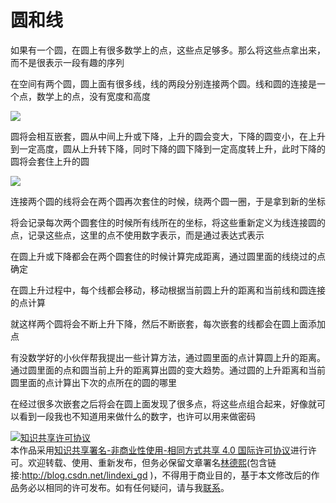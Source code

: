 # 圆和线

如果有一个圆，在圆上有很多数学上的点，这些点足够多。那么将这些点拿出来，而不是很表示一段有趣的序列

<!--more-->
<!-- csdn -->

在空间有两个圆，圆上面有很多线，线的两段分别连接两个圆。线和圆的连接是一个点，数学上的点，没有宽度和高度

<!-- ![](image/圆和线/圆和线0.png) -->

![](http://image.acmx.xyz/lindexi%2F20195318486955)

圆将会相互嵌套，圆从中间上升或下降，上升的圆会变大，下降的圆变小，在上升到一定高度，圆从上升转下降，同时下降的圆下降到一定高度转上升，此时下降的圆将会套住上升的圆

<!-- ![](image/圆和线/圆和线1.png) -->

![](http://image.acmx.xyz/lindexi%2F201953185047245)

连接两个圆的线将会在两个圆再次套住的时候，绕两个圆一圈，于是拿到新的坐标

将会记录每次两个圆套住的时候所有线所在的坐标，将这些重新定义为线连接圆的点，记录这些点，这里的点不使用数字表示，而是通过表达式表示

在圆上升或下降都会在两个圆套住的时候计算完成距离，通过圆里面的线绕过的点确定

在圆上升过程中，每个线都会移动，移动根据当前圆上升的距离和当前线和圆连接的点计算

就这样两个圆将会不断上升下降，然后不断嵌套，每次嵌套的线都会在圆上面添加点

有没数学好的小伙伴帮我提出一些计算方法，通过圆里面的点计算圆上升的距离。通过圆里面的点和圆当前上升的距离算出圆的变大趋势。通过圆的上升距离和当前圆里面的点计算出下次的点所在的圆的哪里

在经过很多次嵌套之后将会在圆上面发现了很多点，将这些点组合起来，好像就可以看到一段我也不知道用来做什么的数字，也许可以用来做密码

<a rel="license" href="http://creativecommons.org/licenses/by-nc-sa/4.0/"><img alt="知识共享许可协议" style="border-width:0" src="https://i.creativecommons.org/l/by-nc-sa/4.0/88x31.png" /></a><br />本作品采用<a rel="license" href="http://creativecommons.org/licenses/by-nc-sa/4.0/">知识共享署名-非商业性使用-相同方式共享 4.0 国际许可协议</a>进行许可。欢迎转载、使用、重新发布，但务必保留文章署名[林德熙](http://blog.csdn.net/lindexi_gd)(包含链接:http://blog.csdn.net/lindexi_gd )，不得用于商业目的，基于本文修改后的作品务必以相同的许可发布。如有任何疑问，请与我[联系](mailto:lindexi_gd@163.com)。
